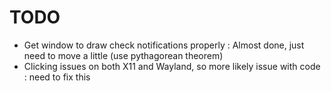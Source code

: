 # TODO

* Get window to draw check notifications properly : Almost done, just need to move a little (use pythagorean theorem)
* Clicking issues on both X11 and Wayland, so more likely issue with code : need to fix this